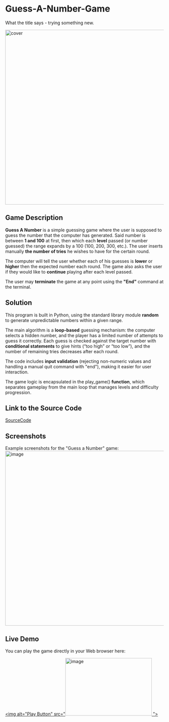 # Guess-A-Number-Game
What the title says - trying something new.

<img alt="cover" width="555px" src="https://github.com/user-attachments/assets/5461820d-5e32-478a-a3c6-cd4bc925a22f" />


## Game Description

**Guess A Number** is a simple guessing game where the user is supposed to guess the number that the computer has generated. Said number is between **1 and 100** at first, then which each **level** passed (or number guessed) the range expands by a 100 (100, 200, 300, etc.). The user inserts manually **the number of tries** he wishes to have for the certain round.

The computer will tell the user whether each of his guesses is **lower** or **higher** then the expected number each round. The game also asks the user if they would like to **continue**
 playing after each level passed.

The user may **terminate** the game at any point using the **"End"** command at the terminal.

## Solution
This program is built in Python, using the standard library module **random** to generate unpredictable numbers within a given range. 

The main algorithm is a **loop-based** guessing mechanism: the computer selects a hidden number, and the player has a limited number of attempts to guess it correctly. Each guess is checked against the target number with **conditional statements** to give hints (“too high” or “too low”), and the number of remaining tries decreases after each round. 

The code includes **input validation** (rejecting non-numeric values and handling a manual quit command with "end"), making it easier for user interaction. 

The game logic is encapsulated in the play_game() **function**, which separates gameplay from the main loop that manages levels and difficulty progression.

## Link to the Source Code
[SourceCode](guess_a_number.py)

## Screenshots

Example screenshots for the "Guess a Number" game:
<img alt="image" width="555px" src="https://github.com/user-attachments/assets/5a49832d-2486-49f3-bc86-532610a1ca74" />



## Live Demo

You can play the game directly in your Web browser here:

[<img alt="Play Button" src="<img width="275" height="183" alt="image" src="https://github.com/user-attachments/assets/638678f7-fa53-4e56-83ab-442e5be1bc00" />
">](https://replit.com/@katerinakazandz/Guess-A-Number-Game)

